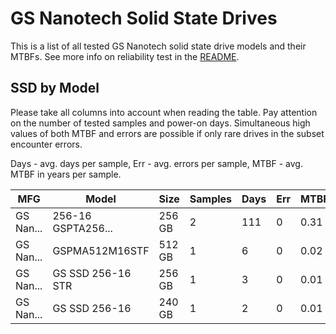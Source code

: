 GS Nanotech Solid State Drives
==============================

This is a list of all tested GS Nanotech solid state drive models and their MTBFs. See
more info on reliability test in the [README](https://github.com/linuxhw/SMART).

SSD by Model
------------

Please take all columns into account when reading the table. Pay attention on the
number of tested samples and power-on days. Simultaneous high values of both MTBF
and errors are possible if only rare drives in the subset encounter errors.

Days - avg. days per sample,
Err  - avg. errors per sample,
MTBF - avg. MTBF in years per sample.

| MFG       | Model              | Size   | Samples | Days  | Err   | MTBF |
|-----------|--------------------|--------|---------|-------|-------|------|
| GS Nan... | 256-16 GSPTA256... | 256 GB | 2       | 111   | 0     | 0.31   |
| GS Nan... | GSPMA512M16STF     | 512 GB | 1       | 6     | 0     | 0.02   |
| GS Nan... | GS SSD 256-16 STR  | 256 GB | 1       | 3     | 0     | 0.01   |
| GS Nan... | GS SSD 256-16      | 240 GB | 1       | 2     | 0     | 0.01   |
